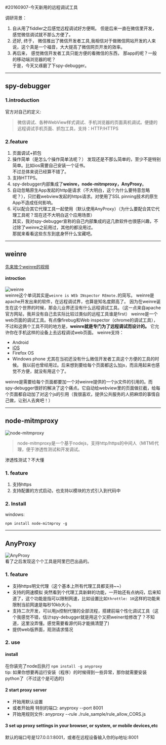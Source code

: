 #20160907-今天新用的远程调试工具

调研背景：<br>
1. 自从用了fiddler之后感觉远程调试好方便啊。
但是后来一直在微信里开发，感觉微信调试就不那么方便了。<br>
2. 还好, 终于， 微信推出了微信开发者工具,我相信对于做微信网站开发的人来说，这个真是一个福音，大大提高了微信网页开发的效率。<br>
3. 再后来， 感觉微信开发者工具只能方便的看微信的东西， 那app的呢？一般的移动端浏览器的呢？<br>
于是，今天又琢磨了下spy-debugger。

-----
## spy-debugger
### 1.introduction
官方对自己的定义:
>微信调试、各种WebView样式调试、手机浏览器的页面真机调试。便捷的远程调试手机页面、抓包工具，支持：HTTP/HTTPS


### 2.feature
1. 页面调试+抓包
2. 操作简单（是怎么个操作简单法呢？）<be/>
	发现还是不那么简单的，至少不是特别简单。比如ios需要自己安装一个证书。<br>不过总体来说已经算不错了。
3. 支持HTTPS。
4. spy-debugger内部集成了**weinre，node-mitmproxy，AnyProxy**。
5. 自动忽略原生App发起的http是请求（不大明白，这个为什么要特意忽略呢？），只拦截webview发起的https请求。对使用了SSL pinning技术的原生App不造成任何影响。
6. 可以配合其它代理工具一起使用（默认使用AnyProxy）（为什么要配合其它代理工具呢？现在还不大明白这个应用场景）<br>
其实，我对spy-debugger宣称的自己内部集成的这几款软件也很感兴趣，不过除了weinre之前用过，其他的都没用过。<br>
那就来看看这些东东到底身怀什么宝藏吧。

-----
## weinre
[先来放个weinre的视频](http://www.youtube.com/results?search_query=weinre)
#### introction
![weinre](https://people.apache.org/~pmuellr/weinre/docs/latest/images/weinre-demo.jpg)<br>
weinre这个单词其实是`weinre is WEb INspector REmote.`的简写。
weinre是apache开发出来的软件，在远程调试界，也算是知名度颇高了。
因为在weinre诞生在这个世界的时候，那会儿业界还没有什么远程调试工具。（这一点来自apache官方网站，我并没有自己去实际比较过类似的远程工具谁是first）
weinre是一个web页面的调试工具。有点像firebug和Web inspector（chrome的调试工具），不过和这俩个工具不同的地方是，**weinre就是专门为了远程调试而设计的。**
它允许你在手机这样的设备上去远程调试web页面。
weinre支持：
* Android
* [iOS](https://developer.apple.com/library/safari/documentation/AppleApplications/Conceptual/Safari_Developer_Guide/GettingStarted/GettingStarted.html)
* Firefox OS
* Windows phone
尤其在当初还没有什么微信开发者工具这个方便的工具的时候。
我以前也曾经用过。后来想到要给每个页面都这么加js，而且用起来也感觉不方便，就没有用这个了。

weinre是需要给每个页面都要加一个对weinre提供的一个js文件的引用的。而spy-debugger很好的解决了这个痛点。它自动给webview里的页面做拦截，给每个页面都自动加了对这个js的引用（我很喜欢，提供公共服务的人把麻烦的事情自己做，让别人去爽吧！）

-----
## node-mitmproxy
![node-mitmproxy](https://raw.githubusercontent.com/wuchangming/node-mitmproxy/master/doc/img/hello_node-mitmproxy.jpg)

> node-mitmproxy是一个基于nodejs，支持http/https的中间人（MITM)代理，便于渗透性测试和开发调试。

渗透性测试？不大懂
### 1. feature
1. 支持https
2. 支持配置的方式启动，也支持以模块的方式引入到代码中

### 2. Install
windows:

    npm install node-mitmproy -g

-----
## AnyProxy
![AnyProxy](https://camo.githubusercontent.com/de4042951a4fedc9828f4ad6c883f573bef9fe0c/687474703a2f2f67746d7330312e616c6963646e2e636f6d2f7470732f69312f544231496467714758585858586139617058584c45784d327058582d3835342d3438302e676966)
<br>
看了之后发现这个个工具是阿里巴巴出品的。
### 1. feature
* 支持https明文代理（这个基本上所有代理工具都支持~~）
* 支持的网速模拟
	突然看到个代理工具新鲜的功能，一开始还有点纳闷，后来知道了，这个功能是指可以限制网速，比如设置比如`throttle: 10`这样的功能来限制当前网速是每秒10kb大小。
* 支持二次开发，可以用js控制代理的全部流程，搭建前端个性化调试工具（这个我感觉不错，估计spy-debugger就是用这个又把weiner给修改了？不知道，这里没弄懂。感觉需要看源代码才能搞清楚了)
* 提供web版界面，观测请求情况

### 2. use
#### install
在你装完了node后执行 `npm install -g anyproxy` <br>
tip: 如果你想要再运行安装（程序）的时候得到一些异常，那你就需要安装python了（不过这个是可选的)
#### 2 start proxy server
* 开始用默认设置
* 或者开始用 特别的端口: anyproxy --port 8001
* 开始用规则文件: anyproxy --rule ./rule_sample/rule_allow_CORS.js

#### 3 set up proxy settings in your browser, or system, or mobile devices,etc
默认的端口号是127.0.0.1:8001，或者在远程设备输入你的ip地址:8001
